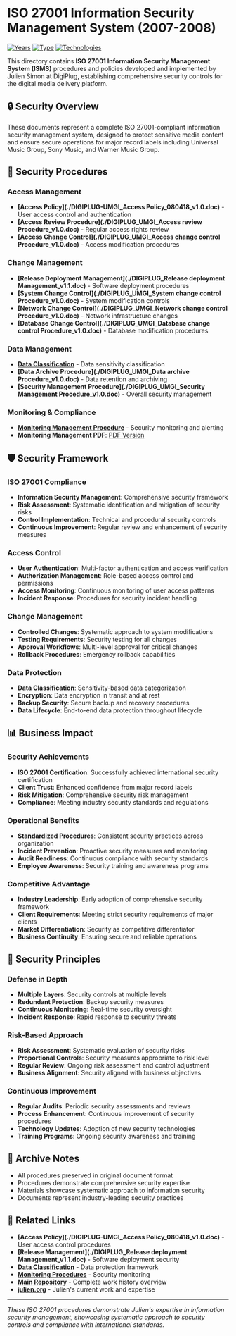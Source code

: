 # ISO 27001 Information Security Management System (2007-2008)

[![Years](https://img.shields.io/badge/Years-2007--2008-orange.svg)](https://github.com/juliensimon/work-history)
[![Type](https://img.shields.io/badge/Type-Information%20Security%20Management-blue.svg)](https://github.com/juliensimon/work-history)
[![Technologies](https://img.shields.io/badge/Technologies-ISO%2027001%2C%20Security%20Procedures%2C%20Compliance-green.svg)](https://github.com/juliensimon/work-history)

This directory contains **ISO 27001 Information Security Management System (ISMS)** procedures and policies developed and implemented by Julien Simon at DigiPlug, establishing comprehensive security controls for the digital media delivery platform.

## 🔒 Security Overview

These documents represent a complete ISO 27001-compliant information security management system, designed to protect sensitive media content and ensure secure operations for major record labels including Universal Music Group, Sony Music, and Warner Music Group.

## 📁 Security Procedures

### Access Management
- **[Access Policy](./DIGIPLUG-UMGI_Access Policy_080418_v1.0.doc)** - User access control and authentication
- **[Access Review Procedure](./DIGIPLUG_UMGI_Access review Procedure_v1.0.doc)** - Regular access rights review
- **[Access Change Control](./DIGIPLUG_UMGI_Access change control Procedure_v1.0.doc)** - Access modification procedures

### Change Management
- **[Release Deployment Management](./DIGIPLUG_Release deployment Management_v1.1.doc)** - Software deployment procedures
- **[System Change Control](./DIGIPLUG_UMGI_System change control Procedure_v1.0.doc)** - System modification controls
- **[Network Change Control](./DIGIPLUG_UMGI_Network change control Procedure_v1.0.doc)** - Network infrastructure changes
- **[Database Change Control](./DIGIPLUG_UMGI_Database change control Procedure_v1.0.doc)** - Database modification procedures

### Data Management
- **[Data Classification](./DIGIPLUG_UMGI-Data_Classification_v1.0.doc)** - Data sensitivity classification
- **[Data Archive Procedure](./DIGIPLUG_UMGI_Data archive Procedure_v1.0.doc)** - Data retention and archiving
- **[Security Management Procedure](./DIGIPLUG_UMGI_Security Management Procedure_v1.0.doc)** - Overall security management

### Monitoring & Compliance
- **[Monitoring Management Procedure](./DIGIPLUG_UMGI_Monitoring_Management_Procedure_1.0.doc)** - Security monitoring and alerting
- **Monitoring Management PDF**: [PDF Version](./DIGIPLUG_UMGI_Monitoring_Management_Procedure_1.0.pdf)

## 🛡️ Security Framework

### ISO 27001 Compliance
- **Information Security Management**: Comprehensive security framework
- **Risk Assessment**: Systematic identification and mitigation of security risks
- **Control Implementation**: Technical and procedural security controls
- **Continuous Improvement**: Regular review and enhancement of security measures

### Access Control
- **User Authentication**: Multi-factor authentication and access verification
- **Authorization Management**: Role-based access control and permissions
- **Access Monitoring**: Continuous monitoring of user access patterns
- **Incident Response**: Procedures for security incident handling

### Change Management
- **Controlled Changes**: Systematic approach to system modifications
- **Testing Requirements**: Security testing for all changes
- **Approval Workflows**: Multi-level approval for critical changes
- **Rollback Procedures**: Emergency rollback capabilities

### Data Protection
- **Data Classification**: Sensitivity-based data categorization
- **Encryption**: Data encryption in transit and at rest
- **Backup Security**: Secure backup and recovery procedures
- **Data Lifecycle**: End-to-end data protection throughout lifecycle

## 📊 Business Impact

### Security Achievements
- **ISO 27001 Certification**: Successfully achieved international security certification
- **Client Trust**: Enhanced confidence from major record labels
- **Risk Mitigation**: Comprehensive security risk management
- **Compliance**: Meeting industry security standards and regulations

### Operational Benefits
- **Standardized Procedures**: Consistent security practices across organization
- **Incident Prevention**: Proactive security measures and monitoring
- **Audit Readiness**: Continuous compliance with security standards
- **Employee Awareness**: Security training and awareness programs

### Competitive Advantage
- **Industry Leadership**: Early adoption of comprehensive security framework
- **Client Requirements**: Meeting strict security requirements of major clients
- **Market Differentiation**: Security as competitive differentiator
- **Business Continuity**: Ensuring secure and reliable operations

## 🎯 Security Principles

### Defense in Depth
- **Multiple Layers**: Security controls at multiple levels
- **Redundant Protection**: Backup security measures
- **Continuous Monitoring**: Real-time security oversight
- **Incident Response**: Rapid response to security threats

### Risk-Based Approach
- **Risk Assessment**: Systematic evaluation of security risks
- **Proportional Controls**: Security measures appropriate to risk level
- **Regular Review**: Ongoing risk assessment and control adjustment
- **Business Alignment**: Security aligned with business objectives

### Continuous Improvement
- **Regular Audits**: Periodic security assessments and reviews
- **Process Enhancement**: Continuous improvement of security procedures
- **Technology Updates**: Adoption of new security technologies
- **Training Programs**: Ongoing security awareness and training

## 📄 Archive Notes

- All procedures preserved in original document format
- Procedures demonstrate comprehensive security expertise
- Materials showcase systematic approach to information security
- Documents represent industry-leading security practices

## 🔗 Related Links

- **[Access Policy](./DIGIPLUG-UMGI_Access Policy_080418_v1.0.doc)** - User access control procedures
- **[Release Management](./DIGIPLUG_Release deployment Management_v1.1.doc)** - Software deployment security
- **[Data Classification](./DIGIPLUG_UMGI-Data_Classification_v1.0.doc)** - Data protection framework
- **[Monitoring Procedures](./DIGIPLUG_UMGI_Monitoring_Management_Procedure_1.0.doc)** - Security monitoring
- **[Main Repository](../../../README.md)** - Complete work history overview
- **[julien.org](https://julien.org)** - Julien's current work and expertise

---

*These ISO 27001 procedures demonstrate Julien's expertise in information security management, showcasing systematic approach to security controls and compliance with international standards.* 